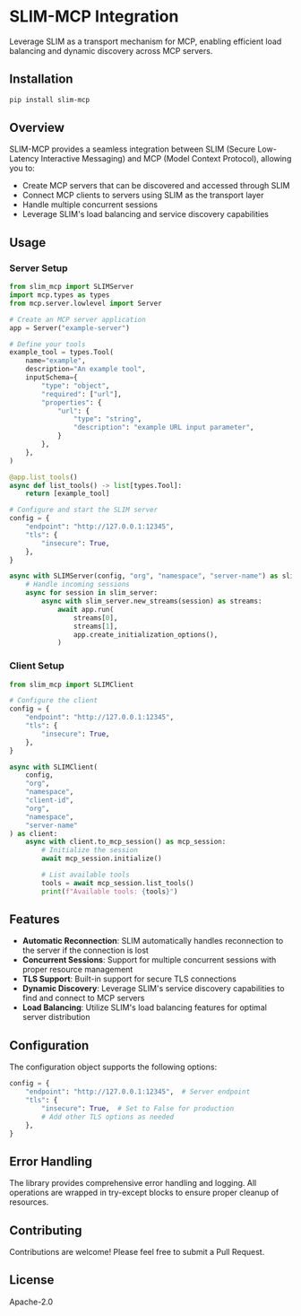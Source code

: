 # SLIM-MCP Integration

Leverage SLIM as a transport mechanism for MCP, enabling efficient load balancing
and dynamic discovery across MCP servers.

## Installation

```bash
pip install slim-mcp
```

## Overview

SLIM-MCP provides a seamless integration between SLIM (Secure Low-Latency
Interactive Messaging) and MCP (Model Context Protocol), allowing you to:

- Create MCP servers that can be discovered and accessed through SLIM
- Connect MCP clients to servers using SLIM as the transport layer
- Handle multiple concurrent sessions
- Leverage SLIM's load balancing and service discovery capabilities

## Usage

### Server Setup

```python
from slim_mcp import SLIMServer
import mcp.types as types
from mcp.server.lowlevel import Server

# Create an MCP server application
app = Server("example-server")

# Define your tools
example_tool = types.Tool(
    name="example",
    description="An example tool",
    inputSchema={
        "type": "object",
        "required": ["url"],
        "properties": {
            "url": {
                "type": "string",
                "description": "example URL input parameter",
            }
        },
    },
)

@app.list_tools()
async def list_tools() -> list[types.Tool]:
    return [example_tool]

# Configure and start the SLIM server
config = {
    "endpoint": "http://127.0.0.1:12345",
    "tls": {
        "insecure": True,
    },
}

async with SLIMServer(config, "org", "namespace", "server-name") as slim_server:
    # Handle incoming sessions
    async for session in slim_server:
        async with slim_server.new_streams(session) as streams:
            await app.run(
                streams[0],
                streams[1],
                app.create_initialization_options(),
            )
```

### Client Setup

```python
from slim_mcp import SLIMClient

# Configure the client
config = {
    "endpoint": "http://127.0.0.1:12345",
    "tls": {
        "insecure": True,
    },
}

async with SLIMClient(
    config,
    "org",
    "namespace",
    "client-id",
    "org",
    "namespace",
    "server-name"
) as client:
    async with client.to_mcp_session() as mcp_session:
        # Initialize the session
        await mcp_session.initialize()

        # List available tools
        tools = await mcp_session.list_tools()
        print(f"Available tools: {tools}")
```

## Features

- **Automatic Reconnection**: SLIM automatically handles reconnection to the server if the connection is lost
- **Concurrent Sessions**: Support for multiple concurrent sessions with proper resource management
- **TLS Support**: Built-in support for secure TLS connections
- **Dynamic Discovery**: Leverage SLIM's service discovery capabilities to find and connect to MCP servers
- **Load Balancing**: Utilize SLIM's load balancing features for optimal server distribution

## Configuration

The configuration object supports the following options:

```python
config = {
    "endpoint": "http://127.0.0.1:12345",  # Server endpoint
    "tls": {
        "insecure": True,  # Set to False for production
        # Add other TLS options as needed
    },
}
```

## Error Handling

The library provides comprehensive error handling and logging. All operations
are wrapped in try-except blocks to ensure proper cleanup of resources.

## Contributing

Contributions are welcome! Please feel free to submit a Pull Request.

## License

Apache-2.0
